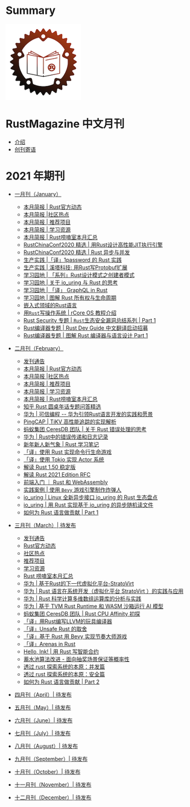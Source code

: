 # Summary

![logo](./image/rust_magazine3.png)

# RustMagazine 中文月刊

- [介绍](./README.md)
- [创刊寄语](./send_word.md)

# 2021 年期刊

- [一月刊（January）](./chapter_1/toc.md)
    - [本月简报 | Rust官方动态](./chapter_1/lang.md)
    - [本月简报 |社区热点](./chapter_1/hots.md)
    - [本月简报 | 推荐项目](./chapter_1/projects.md)
    - [本月简报 | 学习资源](./chapter_1/learns.md)
    - [本月简报 | Rust唠嗑室本月汇总](./chapter_1/rust_laoke.md)
    - [RustChinaConf2020 精选 | 用Rust设计高性能JIT执行引擎](./chapter_1/jit.md)
    - [RustChinaConf2020 精选 | Rust 异步与并发](./chapter_1/rust_async.md)
    - [生产实践 |「译」1password 的 Rust 实践](./chapter_1/1password.md)
    - [生产实践 | 溪塔科技: 用Rust写Protobuf扩展](./chapter_1/cita_protobuf-ext.md)
    - [学习园地 | 「系列」Rust设计模式之创建者模式](./chapter_1/rust-design-patterns/builder.md)
    - [学习园地 | 关于 io_uring 与 Rust 的思考](./chapter_1/io_uring_and_rust.md)
    - [学习园地 | 「译」 GraphQL in Rust](./chapter_1/graphql_in_rust/graphql_in_rust.md)
    - [学习园地 | 图解 Rust 所有权与生命周期](./chapter_1/rust_ownership.md)
    - [嵌入式领域的Rust语言](./chapter_1/embedded_rust.md)
    - [用`Rust`写操作系统 | rCore OS 教程介绍 ](./chapter_1/rcore_intro.md)
    - [Rust Security 专题 | `Rust`生态安全漏洞总结系列 | Part 1](./chapter_1/rust_security_part1.md)
    - [Rust编译器专题 | Rust Dev Guide 中文翻译启动招募](./chapter_1/rustc_dev_guide_zh.md)
    - [Rust编译器专题 | 图解 Rust 编译器与语言设计 Part 1](./chapter_1/rustc_part1.md)

- [二月刊（February）](./chapter_2/toc.md)
    - [发刊通告](./chapter_2/announce.md)
    - [本月简报 | Rust官方动态](./chapter_2/lang.md)
    - [本月简报 |社区热点](./chapter_2/hots.md)
    - [本月简报 | 推荐项目](./chapter_2/projects.md)
    - [本月简报 | 学习资源](./chapter_2/learns.md)
    - [本月简报 | Rust唠嗑室本月汇总](./chapter_2/rust_laoke.md)
    - [知乎 Rust 圆桌年话专题问答精选](./chapter_2/rust_zhihu.md)
    - [华为 | 可信编程 -- 华为引领Rust语言开发的实践和愿景](./chapter_2/huawei_rust.md)
    - [PingCAP | TiKV 高性能追踪的实现解析](./chapter_2/rust_trace.md)
    - [蚂蚁集团 CeresDB 团队 | 关于 Rust 错误处理的思考](./chapter_2/rust_error_handle.md)
    - [华为 | Rust中的错误传递和日志记录](./chapter_2/rust_error_handle_and_log.md)
    - [新年新人新气象 | Rust 学习笔记](./chapter_2/rust_study.md)
    - [「译」使用 Rust 实现命令行生命游戏](./chapter_2/cli_gameoflife.md)
    - [「译」使用 Tokio 实现 Actor 系统](./chapter_2/actor_with_tokio.md)
    - [解读 Rust 1.50 稳定版](./chapter_2/rust_1.50.md)
    - [解读 Rust 2021 Edition RFC ](./chapter_2/rust_2021_edition.md)
    - [前端入门 ｜ Rust 和 WebAssembly ](./chapter_2/rust_wasm_frontend.md)
    - [实践案例 | 使用 `Bevy` 游戏引擎制作炸弹人](./chapter_2/rust_game_bevy_bomber.md)
    - [io_uring | Linux 全新异步接口 io_uring 的 Rust 生态盘点 ](./chapter_2/io_uring_intro.md)
    - [io_uring | 用 Rust 实现基于 io_uring 的异步随机读文件](./chapter_2/io_uring_async_rw.md)
    - [如何为 Rust 语言做贡献 | Part 1](./chapter_2/contribute_to_the_rust_part1.md)

- [三月刊（March）| 待发布](./chapter_3/toc.md)
    - [发刊通告](./chapter_3/announce.md)
    - [Rust官方动态](./chapter_3/lang.md)
    - [社区热点](./chapter_3/hots.md)
    - [推荐项目](./chapter_3/projects.md)
    - [学习资源](./chapter_3/learns.md)
    - [Rust 唠嗑室本月汇总](./chapter_3/rust_laoke.md)
    - [华为 | 基于Rust的下一代虚拟化平台-StratoVirt](./chapter_3/hw_rust_stratovirt.md)
    - [华为 | Rust 语言在系统开发（虚拟化平台 StratoVirt ）的实践与应用](./chapter_3/hw_rust_meetup_sz_stratovirt.md)
    - [华为 | Rust 科学计算多维数组运算库的分析与实践](./chapter_3/hw_ndarray.md)
    - [华为 | 基于 TVM Rust Runtime 和 WASM 沙箱运行 AI 模型](./chapter_3/hw_rust_rvm_wasm_ai.md)
    - [蚂蚁集团 CeresDB 团队 | Rust CPU Affinity 初探](./chapter_3/rust_cpu_affinity.md)
    - [「译」用Rust编写LLVM的玩具编译器](./chapter_3/toy-front-end-for-llvm-write-in-rust.md)
    - [「译」Unsafe Rust 的取舍](./chapter_3/Unsafe_Rust_How_and_when_not_to_use_it.md)
    - [「译」基于 Rust 用 Bevy 实现节奏大师游戏](./chapter_3/Rhythm-game-in-Rust-using-bevy.md)
    - [「译」Arenas in Rust](./chapter_3/arenas-in-rust.md)
    - [Hello, Ink! | 用 Rust 写智能合约](./chapter_3/ink.md)
    - [蓄水池算法改进 - 面向抽奖场景保证等概率性](./chapter_3/reservoir.md)
    - [透过 rust 探索系统的本原：并发篇](./chapter_3/rust-to-system-essence-concurrent.md)
    - [透过 rust 探索系统的本原：安全篇](./chapter_3/rust-to-system-essence-safety.md)
    - [如何为 Rust 语言做贡献 | Part 2](./chapter_3/contribute_to_the_rust_part2.md)

- [四月刊（April）| 待发布]()
- [五月刊（May）| 待发布]()
- [六月刊（June）| 待发布]()
- [七月刊（July）| 待发布]()
- [八月刊（August）| 待发布]()
- [九月刊（September）| 待发布]()
- [十月刊（October）| 待发布]()
- [十一月刊（November）| 待发布]()
- [十二月刊（December）| 待发布]()




